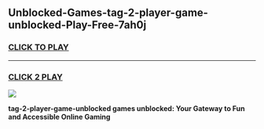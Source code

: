 
## Unblocked-Games-tag-2-player-game-unblocked-Play-Free-7ah0j
<h3>
<a href="https://premium76.site?title=tag-2-player-game-unblocked&ref=20M">CLICK TO PLAY</a></h3>
<hr>

<h3>
<a href="https://premium76.site?title=tag-2-player-game-unblocked&ref=20M">CLICK 2 PLAY</a>
  
</h3>

<a href="https://premium76.site?title=tag-2-player-game-unblocked&ref=19M"><img src="https://clearcache.store/games.png"></a>


**tag-2-player-game-unblocked games unblocked: Your Gateway to Fun and Accessible Online Gaming**
